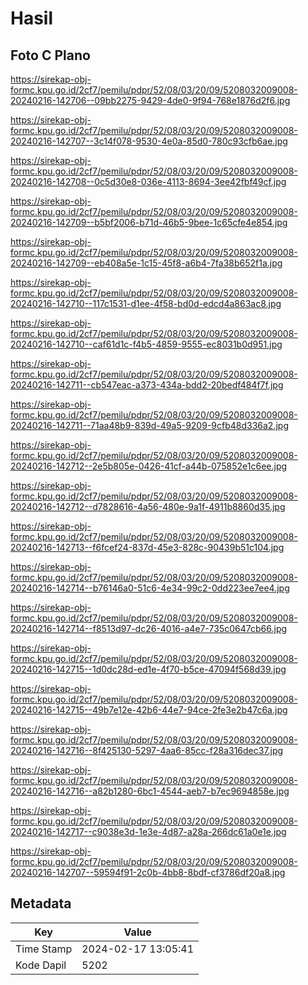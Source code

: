 # Hasil

## Foto C Plano

https://sirekap-obj-formc.kpu.go.id/2cf7/pemilu/pdpr/52/08/03/20/09/5208032009008-20240216-142706--09bb2275-9429-4de0-9f94-768e1876d2f6.jpg

https://sirekap-obj-formc.kpu.go.id/2cf7/pemilu/pdpr/52/08/03/20/09/5208032009008-20240216-142707--3c14f078-9530-4e0a-85d0-780c93cfb6ae.jpg

https://sirekap-obj-formc.kpu.go.id/2cf7/pemilu/pdpr/52/08/03/20/09/5208032009008-20240216-142708--0c5d30e8-036e-4113-8694-3ee42fbf49cf.jpg

https://sirekap-obj-formc.kpu.go.id/2cf7/pemilu/pdpr/52/08/03/20/09/5208032009008-20240216-142709--b5bf2006-b71d-46b5-9bee-1c65cfe4e854.jpg

https://sirekap-obj-formc.kpu.go.id/2cf7/pemilu/pdpr/52/08/03/20/09/5208032009008-20240216-142709--eb408a5e-1c15-45f8-a6b4-7fa38b652f1a.jpg

https://sirekap-obj-formc.kpu.go.id/2cf7/pemilu/pdpr/52/08/03/20/09/5208032009008-20240216-142710--117c1531-d1ee-4f58-bd0d-edcd4a863ac8.jpg

https://sirekap-obj-formc.kpu.go.id/2cf7/pemilu/pdpr/52/08/03/20/09/5208032009008-20240216-142710--caf61d1c-f4b5-4859-9555-ec8031b0d951.jpg

https://sirekap-obj-formc.kpu.go.id/2cf7/pemilu/pdpr/52/08/03/20/09/5208032009008-20240216-142711--cb547eac-a373-434a-bdd2-20bedf484f7f.jpg

https://sirekap-obj-formc.kpu.go.id/2cf7/pemilu/pdpr/52/08/03/20/09/5208032009008-20240216-142711--71aa48b9-839d-49a5-9209-9cfb48d336a2.jpg

https://sirekap-obj-formc.kpu.go.id/2cf7/pemilu/pdpr/52/08/03/20/09/5208032009008-20240216-142712--2e5b805e-0426-41cf-a44b-075852e1c6ee.jpg

https://sirekap-obj-formc.kpu.go.id/2cf7/pemilu/pdpr/52/08/03/20/09/5208032009008-20240216-142712--d7828616-4a56-480e-9a1f-4911b8860d35.jpg

https://sirekap-obj-formc.kpu.go.id/2cf7/pemilu/pdpr/52/08/03/20/09/5208032009008-20240216-142713--f6fcef24-837d-45e3-828c-90439b51c104.jpg

https://sirekap-obj-formc.kpu.go.id/2cf7/pemilu/pdpr/52/08/03/20/09/5208032009008-20240216-142714--b76146a0-51c6-4e34-99c2-0dd223ee7ee4.jpg

https://sirekap-obj-formc.kpu.go.id/2cf7/pemilu/pdpr/52/08/03/20/09/5208032009008-20240216-142714--f8513d97-dc26-4016-a4e7-735c0647cb66.jpg

https://sirekap-obj-formc.kpu.go.id/2cf7/pemilu/pdpr/52/08/03/20/09/5208032009008-20240216-142715--1d0dc28d-ed1e-4f70-b5ce-47094f568d39.jpg

https://sirekap-obj-formc.kpu.go.id/2cf7/pemilu/pdpr/52/08/03/20/09/5208032009008-20240216-142715--49b7e12e-42b6-44e7-94ce-2fe3e2b47c6a.jpg

https://sirekap-obj-formc.kpu.go.id/2cf7/pemilu/pdpr/52/08/03/20/09/5208032009008-20240216-142716--8f425130-5297-4aa6-85cc-f28a316dec37.jpg

https://sirekap-obj-formc.kpu.go.id/2cf7/pemilu/pdpr/52/08/03/20/09/5208032009008-20240216-142716--a82b1280-6bc1-4544-aeb7-b7ec9694858e.jpg

https://sirekap-obj-formc.kpu.go.id/2cf7/pemilu/pdpr/52/08/03/20/09/5208032009008-20240216-142717--c9038e3d-1e3e-4d87-a28a-266dc61a0e1e.jpg

https://sirekap-obj-formc.kpu.go.id/2cf7/pemilu/pdpr/52/08/03/20/09/5208032009008-20240216-142707--59594f91-2c0b-4bb8-8bdf-cf3786df20a8.jpg


## Metadata

| Key        | Value               |
| ---------- | ------------------- |
| Time Stamp | 2024-02-17 13:05:41 |
| Kode Dapil | 5202                |



